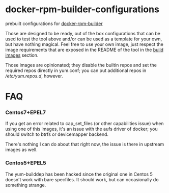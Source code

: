 docker-rpm-builder-configurations
=================================

prebuilt configurations for [docker-rpm-builder](https://github.com/alanfranz/docker-rpm-builder)

Those are designed to be ready, out of the box configurations that can be used to test the tool
above and/or can be used as a template for your own, but have nothing magical. Feel free
to use your own image, just respect the image requirements that are exposed in the README
of the tool in the [build images](https://github.com/alanfranz/docker-rpm-builder#build-images) section.

Those images are opinionated; they disable the builtin repos and set the required repos directly
in yum.conf; you can put additional repos in */etc/yum.repos.d*, however.


FAQ
===

### Centos7+EPEL7
If you get an error related to cap_set_files (or other capabilities issue) when using one of this
images, it's an issue with the aufs driver of docker; you should switch to btrfs or devicemapper backend.

There's nothing I can do about that right now, the issue is there in upstream images as well.

### Centos5+EPEL5
The yum-builddep has been hacked since the original one in Centos 5 doesn't work with bare specfiles.
It should work, but can occasionally do something strange.
